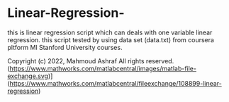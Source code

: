 # Linear-Regression-
this is linear regression script which can deals with one variable linear regression.
this script tested by using data set (data.txt) from coursera pltform Ml Stanford University courses.

Copyright (c) 2022, Mahmoud Ashraf
All rights reserved.
(https://www.mathworks.com/matlabcentral/images/matlab-file-exchange.svg)](https://www.mathworks.com/matlabcentral/fileexchange/108899-linear-regression)

